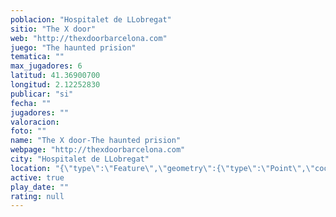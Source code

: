 ```yaml
---
poblacion: "Hospitalet de LLobregat"
sitio: "The X door"
web: "http://thexdoorbarcelona.com"
juego: "The haunted prision"
tematica: ""
max_jugadores: 6
latitud: 41.36900700
longitud: 2.12252830
publicar: "si"
fecha: ""
jugadores: ""
valoracion: 
foto: ""
name: "The X door-The haunted prision"
webpage: "http://thexdoorbarcelona.com"
city: "Hospitalet de LLobregat"
location: "{\"type\":\"Feature\",\"geometry\":{\"type\":\"Point\",\"coordinates\":[2.1225283,41.369007]}}"
active: true
play_date: ""
rating: null
---
```

